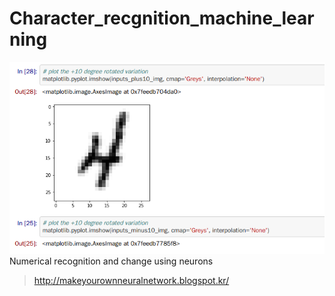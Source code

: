# Character_recgnition_machine_learning
![](main.png)  
Numerical recognition and change using neurons

> http://makeyourownneuralnetwork.blogspot.kr/
